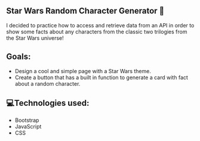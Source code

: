 ## Star Wars Random Character Generator :robot:

<p> I decided to practice how to access and retrieve data from an API in order to show some facts about any characters from the classic two trilogies from the Star Wars universe!</p>

  ## <strong>Goals</strong>:
<ul>
  <li>Design a cool and simple page with a Star Wars theme.</li>
  <li>Create a button that has a built in function to generate a card with fact about a random character.</li>
</ul>

## :computer:<strong>Technologies used</strong>:
<ul>
  <li>Bootstrap</li>
  <li>JavaScript</li>
  <li>CSS</li>
</ul>
